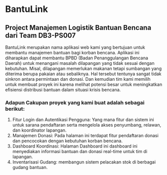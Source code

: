 # BantuLink
## Project Manajemen Logistik Bantuan Bencana dari Team DB3-PS007
BantuLink merupakan nama aplikasi web kami yang bertujuan untuk membantu manajemen bantuan bagi korban bencana. Aplikasi ini diharapkan dapat membantu BPBD (Badan Penanggulangan Bencana Daerah) untuk menangani masalah dilapangan yang tidak sesuai dengan kebutuhan. Misal, dilapangan memerlukan makanan tetapi sumbangan yang diterima berupa pakaian atau sebaliknya. Hal tersebut tentunya sangat tidak sinkron antara permintaan dan donasi. Dan kemudian tim kami memilih untuk membuat proyek ini karena melihat potensi besar untuk meningkatkan efisiensi distribusi bantuan dalam situasi krisis bencana. 
### Adapun Cakupan proyek yang kami buat adalah sebagai berikut:
1. Fitur Login dan Autentikasi Pengguna: Yang mana fitur dan sistem ini untuk sarana pendaftaran serta mengelola akses penyumbang, relawan, dan koordinator lapangan.
2. Manajemen Donasi: Pada halaman ini terdapat fitur pendaftaran donasi dan pencocokan dengan kebutuhan korban bencana.
4. Dashboard Koordinasi: Halaman Dashboard ini dashboard ini menyediakan informasi bantuan dan donasi real-time untuk tim di lapangan.
5. Inventarisasi Gudang: membangun sistem pelacakan stok di berbagai gudang bantuan.
